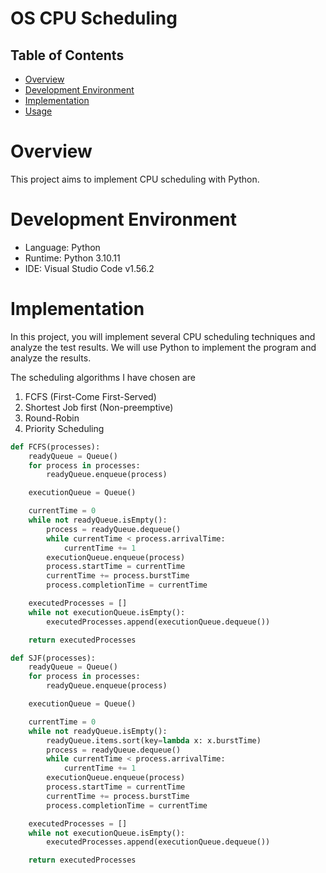 # OS CPU Scheduling

## Table of Contents

- [Overview](#overview)
- [Development Environment](#development-environment)
- [Implementation](#implementation)
- [Usage](#usage)

# Overview

This project aims to implement CPU scheduling with Python.

# Development Environment

- Language: Python 
- Runtime: Python 3.10.11
- IDE: Visual Studio Code v1.56.2

# Implementation

In this project, you will implement several CPU scheduling techniques and analyze the test results. We will use Python to implement the program and analyze the results.

The scheduling algorithms I have chosen are

1. FCFS (First-Come First-Served)
2. Shortest Job first (Non-preemptive)
3. Round-Robin
4. Priority Scheduling

```python
def FCFS(processes):
    readyQueue = Queue()
    for process in processes:
        readyQueue.enqueue(process)

    executionQueue = Queue()

    currentTime = 0
    while not readyQueue.isEmpty():
        process = readyQueue.dequeue()
        while currentTime < process.arrivalTime:
            currentTime += 1
        executionQueue.enqueue(process)
        process.startTime = currentTime
        currentTime += process.burstTime
        process.completionTime = currentTime

    executedProcesses = []
    while not executionQueue.isEmpty():
        executedProcesses.append(executionQueue.dequeue())

    return executedProcesses
``` 

```python
def SJF(processes):
    readyQueue = Queue()
    for process in processes:
        readyQueue.enqueue(process)

    executionQueue = Queue()

    currentTime = 0
    while not readyQueue.isEmpty():
        readyQueue.items.sort(key=lambda x: x.burstTime)
        process = readyQueue.dequeue()
        while currentTime < process.arrivalTime:
            currentTime += 1
        executionQueue.enqueue(process)
        process.startTime = currentTime
        currentTime += process.burstTime
        process.completionTime = currentTime

    executedProcesses = []
    while not executionQueue.isEmpty():
        executedProcesses.append(executionQueue.dequeue())

    return executedProcesses
```

